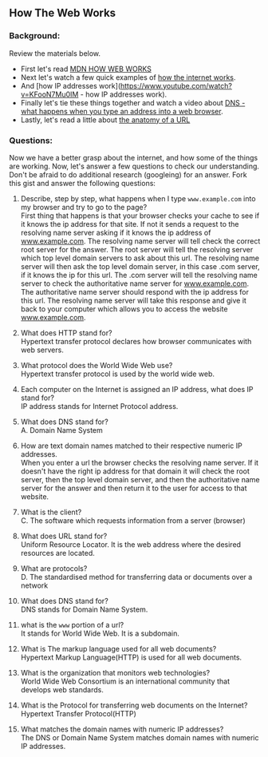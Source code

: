 ## How The Web Works

### Background:

Review the materials below.

* First let's read [MDN HOW WEB WORKS](https://developer.mozilla.org/en-US/Learn/Common_questions/How_does_the_Internet_work)
* Next let's watch a few quick examples of [how the internet works](https://www.youtube.com/watch?v=7_LPdttKXPc).
* And [how IP addresses work](https://www.youtube.com/watch?v=KFooN7Mu0IM   - how IP addresses work).
* Finally let's tie these things together and watch a video about [DNS - what happens when you type an address into a web browser](https://www.youtube.com/watch?v=72snZctFFtA).
* Lastly, let's read a little about [the anatomy of a URL](https://doepud.co.uk/blog/anatomy-of-a-url)

### Questions:

Now we have a better grasp about the internet, and how some of the things are working. Now, let's answer a few questions to check our understanding. Don't be afraid to do additional research (googleing) for an answer. Fork this gist and answer the following questions:

1. Describe, step by step, what happens when I type `www.example.com` into my browser and try to go to the page?  
First thing that happens is that your browser checks your cache to see if it knows the ip address for that site. If not it sends a request to the resolving name server asking if it knows the ip address of www.example.com. The resolving name server will tell check the correct root server for the answer. The root server will tell the resolving server which top level domain servers to ask about this url. The resolving name server will then ask the top level domain server, in this case .com server, if it knows the ip for this url. The .com server will tell the resolving name server to check the authoritative name server for www.example.com. The authoritative name server should respond with the ip address for this url. The resolving name server will take this response and give it back to your computer which allows you to access the website www.example.com. 
  
1. What does HTTP stand for?  
Hypertext transfer protocol declares how browser communicates with web servers. 
1. What protocol does the World Wide Web use?  
Hypertext transfer protocol is used by the world wide web. 
1. Each computer on the Internet is assigned an IP address, what does IP stand for?  
IP address stands for Internet Protocol address. 
1. What does DNS stand for?  
A. Domain Name System
  
1. How are text domain names matched to their respective numeric IP addresses.  
When you enter a url the browser checks the resolving name server. If it doesn't have the right ip address for that domain it will check the root server, then the top level domain server, and then the authoritative name server for the answer and then return it to the user for access to that website. 
    
1. What is the client?  
C. The software which requests information from a server (browser)
 
1. What does URL stand for?  
Uniform Resource Locator. It is the web address where the desired resources are located. 
   
1. What are protocols?  
D.	The standardised method for transferring data or documents over a network
 
1. What does DNS stand for?  
DNS stands for Domain Name System.
    
1. what is the `www` portion of a url?  
It stands for World Wide Web. It is a subdomain. 
   
1. What is The markup language used for all web documents?  
Hypertext Markup Language(HTTP) is used for all web documents. 
   
1. What is the organization that monitors web technologies?  
World Wide Web Consortium is an international community that develops web standards. 
   
1. What is the Protocol for transferring web documents on the Internet?  
Hypertext Transfer Protocol(HTTP)
   
1. What matches the domain names with numeric IP addresses?  
The DNS or Domain Name System matches domain names with numeric IP addresses. 
   




